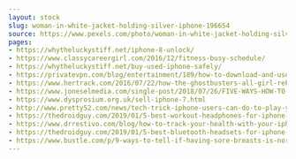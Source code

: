 ```yaml
---
layout: stock
slug: woman-in-white-jacket-holding-silver-iphone-196654
source: https://www.pexels.com/photo/woman-in-white-jacket-holding-silver-iphone-196654/
pages:
- https://whytheluckystiff.net/iphone-8-unlock/
- https://www.classycareergirl.com/2016/12/fitness-busy-schedule/
- https://whytheluckystiff.net/buy-used-iphone-safely/
- https://privatevpn.com/blog/entertainment/189/how-to-download-and-use-iphone-apps-that-are-not-available-in-your-country
- https://www.hertrack.com/2016/07/22/how-the-ghostbusters-all-girl-reboot-turned-me-into-a-feminist/
- https://www.joneselmedia.com/single-post/2018/07/26/FIVE-WAYS-HOW-TO-TELL-IF-A-GIRL-LIKES-YOU---VOLUME-THREE
- https://www.dysprosium.org.uk/sell-iphone-7.html
- http://www.pretty52.com/news/tech-trick-iphone-users-can-do-to-play-youtube-while-using-other-apps-20180601
- https://thedroidguy.com/2019/01/5-best-workout-headphones-for-iphone-x-1083799
- https://www.drrestivo.com/blog/how-to-track-your-health-with-your-iphones-health-app
- https://thedroidguy.com/2019/01/5-best-bluetooth-headsets-for-iphone-x-1083968
- https://www.bustle.com/p/9-ways-to-tell-if-having-sore-breasts-is-normal-cause-for-concern-57379
---
```

